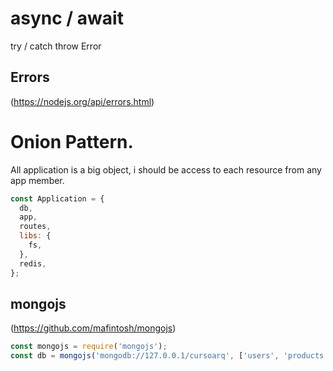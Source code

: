 # async / await

try / catch
throw Error

## Errors
(https://nodejs.org/api/errors.html)

# Onion Pattern.

All application is a big object, i should be access to each resource from any app member.

```javascript
const Application = {
  db,
  app,
  routes,
  libs: {
    fs,
  },
  redis,
};
```


## mongojs

(https://github.com/mafintosh/mongojs)

```javascript
const mongojs = require('mongojs');
const db = mongojs('mongodb://127.0.0.1/cursoarq', ['users', 'products', 'providers', 'prices']);
```
